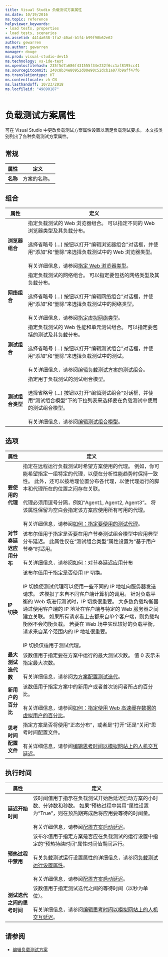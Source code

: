 ```yaml
---
title: Visual Studio 负载测试方案属性
ms.date: 10/19/2016
ms.topic: reference
helpviewer_keywords:
- load tests, properties
- load tests, scenarios
ms.assetid: 4414a638-1fa2-40ad-b1f4-b99f90b62e62
author: gewarren
ms.author: gewarren
manager: douge
ms.prod: visual-studio-dev15
ms.technology: vs-ide-test
ms.openlocfilehash: 235f5d7a686f431555f34e232f6cc1af8195cc41
ms.sourcegitcommit: 240c8b34e80952d00e90c52dcb1a077b9aff47f6
ms.translationtype: HT
ms.contentlocale: zh-CN
ms.lasthandoff: 10/23/2018
ms.locfileid: "49890187"
---
```

# <a name="load-test-scenario-properties"></a>负载测试方案属性

可在 Visual Studio 中更改负载测试方案属性设置以满足负载测试要求。 本文按类别列出了各种负载测试方案属性。

## <a name="general"></a>常规

|属性|定义|
|-|----------------|
|**名称**|方案的名称。|

## <a name="mix"></a>组合

|属性|定义|
|-|----------------|
|**浏览器组合**|指定负载测试的 Web 浏览器组合。 可以指定不同的 Web 浏览器类型及其负载分布。<br /><br />选择省略号 (…) 按钮以打开“编辑浏览器组合”对话框，并使用“添加”和“删除”来选择负载测试中的 Web 浏览器类型。<br /><br />有关详细信息，请参阅[指定 Web 浏览器类型](../test/edit-the-test-mix-to-specify-which-web-browsers-types-in-a-load-test-scenario.md)。|
|**网络组合**|指定负载测试的网络组合。 可以指定要包括的网络类型及其负载分布。<br /><br />选择省略号 (…) 按钮以打开“编辑网络组合”对话框，并使用“添加”和“删除”来选择负载测试中的网络类型。<br /><br />有关详细信息，请参阅[指定虚拟网络类型](../test/specify-virtual-network-types-in-a-load-test-scenario.md)。|
|**测试组合**|指定负载测试的 Web 性能和单元测试组合。 可以指定要包括的测试及其负载分布。<br /><br />选择省略号 (…) 按钮以打开“编辑测试组合”对话框，并使用“添加”和“删除”来选择负载测试中的测试。<br /><br />有关详细信息，请参阅[编辑负载测试方案的测试组合](../test/edit-the-test-mix-to-specify-which-web-browsers-types-in-a-load-test-scenario.md)。|
|**测试组合类型**|指定用于负载测试的测试组合模型。<br /><br />选择省略号 (…) 按钮以打开“编辑测试组合”对话框，并使用“测试组合模型”下的下拉列表来选择要在负载测试中使用的测试组合模型。<br /><br />有关详细信息，请参阅[编辑测试组合模型](../test/edit-test-mix-models-to-specify-the-probability-of-a-virtual-user-running-a-test.md)。|

## <a name="options"></a>选项

|属性|定义|
|-|----------------|
|**要使用的代理**|指定在远程运行负载测试时希望方案使用的代理。 例如，你可能希望指定一组特定的代理，以便在分析性能趋势时保持一致性。 此外，还可以按地理位置分布各代理，以便代理运行的脚本和代理所在的位置之间存在关联。<br /><br />代理必须用逗号分隔，例如“Agent1, Agent2, Agent3”。 将该属性保留为空白会指定该方案应使用所有可用的代理。<br /><br />有关详细信息，请参阅[如何：指定要使用的测试代理](../test/how-to-specify-test-agents-to-use-in-load-test-scenarios.md)。|
|**对节奏延迟应用分布**|该布尔值用于指定是否要在用户节奏测试组合模型中应用典型分布延迟。 此属性仅在“测试组合类型”属性设置为“基于用户节奏”时适用。<br /><br />有关详细信息，请参阅[如何：对节奏延迟应用分布](../test/how-to-apply-distribution-to-pacing-delay-when-using-a-user-pace-test-mix-model.md)|
|**IP 切换**|该布尔值用于指定是否使用 IP 切换。<br /><br />IP 切换使测试代理可以使用一些不同的 IP 地址向服务器发送请求。 这模拟了来自不同客户端计算机的调用。 针对负载平衡的 Web 场进行测试时，IP 切换很重要。 大多数负载均衡器通过使用客户端的 IP 地址在客户端与特定的 Web 服务器之间建立关联。 如果所有请求看上去都来自单个客户端，则负载均衡器不会均衡负载。 若要在 Web 场中实现较好的负载平衡，请求来自某个范围内的 IP 地址很重要。<br /><br />IP 切换仅适用于测试代理。|
|**最大测试迭代数**|该数值用于指定要在方案中运行的最大测试次数。 值 0 表示未指定最大次数。<br /><br />有关详细信息，请参阅[为方案配置测试迭代](../test/configure-test-iterations-in-a-load-test-scenario.md)。|
|**新用户的百分比**|该数值用于指定方案中的新用户或者首次访问者所占的百分比。<br /><br />有关详细信息，请参阅[如何：指定使用 Web 高速缓存数据的虚拟用户的百分比](../test/how-to-specify-the-percentage-of-virtual-users-that-use-web-cache-data.md)。|
|**思考时间配置文件**|指定方案是否将使用“正态分布”，或者是“打开”还是“关闭”思考时间配置文件。<br /><br />有关详细信息，请参阅[编辑思考时间以模拟网站上的人机交互延迟](../test/edit-think-times-in-load-test-scenarios.md)。|

## <a name="timing"></a>执行时间

|属性|定义|
|-|----------------|
|**延迟开始时间**|该时间值用于指示在负载测试开始后延迟启动方案的小时数、分钟数和秒数。 如果“预热过程中禁用”属性设置为“True”，则在预热期完成后将应用要等待的时间量。<br /><br />有关详细信息，请参阅[配置方案启动延迟](../test/configure-scenario-start-delays.md)。|
|**预热过程中禁用**|该布尔值用于指定方案是否应在负载测试的运行设置中指定的“预热持续时间”属性时间值期间运行。<br /><br />有关负载测试运行设置属性的详细信息，请参阅[负载测试运行设置属性](../test/load-test-run-settings-properties.md)。<br /><br />有关详细信息，请参阅[配置方案启动延迟](../test/configure-scenario-start-delays.md)。|
|**测试迭代之间的思考时间**|该数值用于指定测试迭代之间的等待时间（以秒为单位）。<br /><br />有关详细信息，请参阅[编辑思考时间以模拟网站上的人机交互延迟](../test/edit-think-times-in-load-test-scenarios.md)。|

## <a name="see-also"></a>请参阅

- [编辑负载测试方案](../test/edit-load-test-scenarios.md)